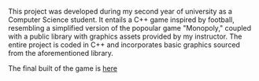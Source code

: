 This project was developed during my second year of university as a Computer Science student. It entails a C++ game inspired by football, resembling a simplified version of the popoular game "Monopoly,"
coupled with a public library with graphics assets provided by my instructor. The entire project is coded in C++ and incorporates basic graphics sourced from the aforementioned library.

The final built of the game is [here](https://github.com/platias318/Football-themed-Monopoly-Game/blob/main/Monopoly.sln)
